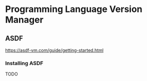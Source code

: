 # Programming Language Version Manager

## ASDF

https://asdf-vm.com/guide/getting-started.html

### Installing ASDF
 
TODO